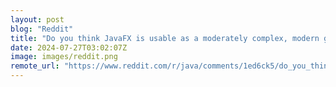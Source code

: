 ```yaml
---
layout: post
blog: "Reddit"
title: "Do you think JavaFX is usable as a moderately complex, modern gaming language?"
date: 2024-07-27T03:02:07Z
image: images/reddit.png
remote_url: "https://www.reddit.com/r/java/comments/1ed6ck5/do_you_think_javafx_is_usable_as_a_moderately/"
---
```

